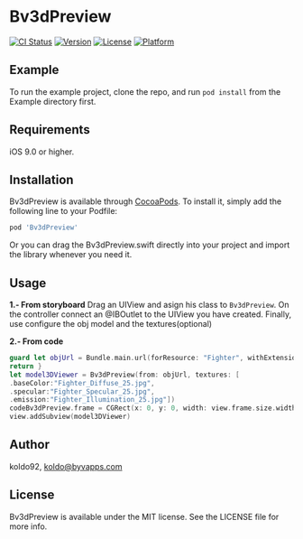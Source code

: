 # Bv3dPreview

[![CI Status](http://img.shields.io/travis/koldo92/Bv3dPreview.svg?style=flat)](https://travis-ci.org/koldo92/Bv3dPreview)
[![Version](https://img.shields.io/cocoapods/v/Bv3dPreview.svg?style=flat)](http://cocoapods.org/pods/Bv3dPreview)
[![License](https://img.shields.io/cocoapods/l/Bv3dPreview.svg?style=flat)](http://cocoapods.org/pods/Bv3dPreview)
[![Platform](https://img.shields.io/cocoapods/p/Bv3dPreview.svg?style=flat)](http://cocoapods.org/pods/Bv3dPreview)

## Example

To run the example project, clone the repo, and run `pod install` from the Example directory first.

## Requirements

iOS 9.0 or higher.

## Installation

Bv3dPreview is available through [CocoaPods](http://cocoapods.org). To install
it, simply add the following line to your Podfile:

```ruby
pod 'Bv3dPreview'
```

Or you can drag the Bv3dPreview.swift directly into your project and import the library whenever you need it.

## Usage

**1.- From storyboard**
Drag an UIView and asign his class to `Bv3dPreview`.
On the controller connect an @IBOutlet to the UIView you have created.
Finally, use configure the obj model and the textures(optional)

**2.- From code**
```swift
guard let objUrl = Bundle.main.url(forResource: "Fighter", withExtension: "obj") else {
return }
let model3DViewer = Bv3dPreview(from: objUrl, textures: [
.baseColor:"Fighter_Diffuse_25.jpg",
.specular:"Fighter_Specular_25.jpg",
.emission:"Fighter_Illumination_25.jpg"])
codeBv3dPreview.frame = CGRect(x: 0, y: 0, width: view.frame.size.width, height: view.frame.size.height)
view.addSubview(model3DViewer)
```
## Author

koldo92, koldo@byvapps.com

## License

Bv3dPreview is available under the MIT license. See the LICENSE file for more info.
